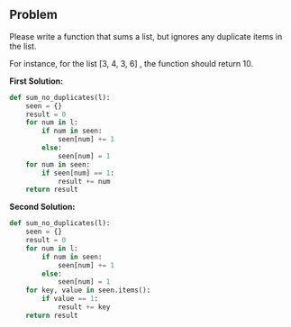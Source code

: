 ## Problem

Please write a function that sums a list, but ignores any duplicate items in the list.

For instance, for the list [3, 4, 3, 6] , the function should return 10.

**First Solution:**

```python
def sum_no_duplicates(l):
    seen = {}
    result = 0
    for num in l:
        if num in seen:
            seen[num] += 1
        else:
            seen[num] = 1
    for num in seen:
        if seen[num] == 1:
            result += num
    return result
```

**Second Solution:**

```python
def sum_no_duplicates(l):
    seen = {}
    result = 0
    for num in l:
        if num in seen:
            seen[num] += 1
        else:
            seen[num] = 1
    for key, value in seen.items():
        if value == 1:
            result += key
    return result
```
